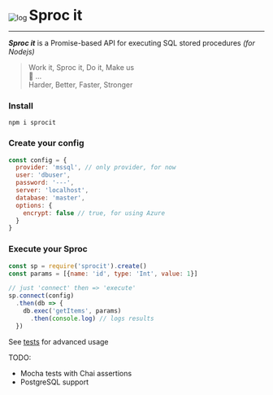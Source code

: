 ![log](https://user-images.githubusercontent.com/425966/40876689-9c5cf2f4-6647-11e8-8b79-85822a3d1221.png)
<strong style="font-size:2em;">Sproc it</strong>
<hr>

***Sproc it*** is a Promise-based API for executing SQL stored procedures _(for Nodejs)_

> Work it, Sproc it, Do it, Make us  
🎼 ...   
Harder, Better, Faster, Stronger

### Install
```
npm i sprocit 
```

### Create your config

```js
const config = {
  provider: 'mssql', // only provider, for now
  user: 'dbuser',
  password: '---',
  server: 'localhost',
  database: 'master',
  options: {
    encrypt: false // true, for using Azure
  }
}
```

### Execute your Sproc

```js
const sp = require('sprocit').create()
const params = [{name: 'id', type: 'Int', value: 1}]

// just 'connect' then => 'execute'
sp.connect(config)
  .then(db => {
    db.exec('getItems', params)
      .then(console.log) // logs results
  })
```

See [tests](test/index.js) for  advanced usage

TODO:
- Mocha tests with Chai assertions
- PostgreSQL support
